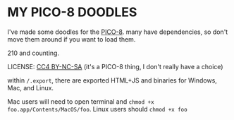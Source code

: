 # MY PICO-8 DOODLES

I've made some doodles for the [PICO-8](https://www.lexaloffle.com/pico-8.php).
many have dependencies, so don't move them around if you want to load them.

210 and counting.

LICENSE: [CC4 BY-NC-SA](https://creativecommons.org/licenses/by-nc-sa/4.0/) (it's a PICO-8 thing, I don't really have a choice)

within `/.export`, there are exported HTML+JS and binaries for Windows, Mac, and Linux.

Mac users will need to open terminal and `chmod +x foo.app/Contents/MacOS/foo`. Linux users should `chmod +x foo`
